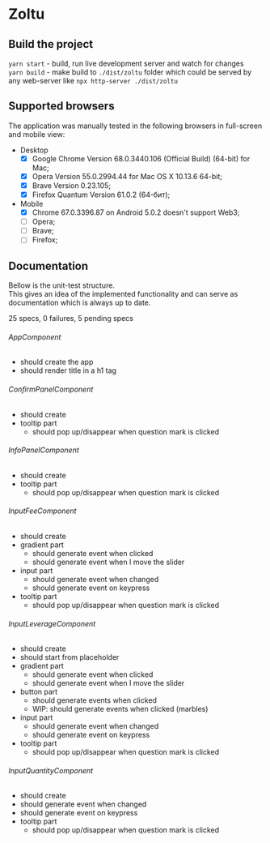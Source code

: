 # Zoltu  
  
## Build the project  
  
`yarn start` - build, run live development server and watch for changes  
`yarn build` - make build to `./dist/zoltu` folder which could be served by any web-server like `npx http-server ./dist/zoltu`  
  
## Supported browsers  
  
The application was manually tested in the following browsers in full-screen and mobile view:  
- Desktop  
  - [x] Google Chrome Version 68.0.3440.106 (Official Build) (64-bit) for Mac;  
  - [x] Opera Version 55.0.2994.44 for Mac OS X 10.13.6 64-bit;  
  - [x] Brave Version 0.23.105;  
  - [x] Firefox Quantum Version 61.0.2 (64-бит);
- Mobile  
  - [x] Chrome 67.0.3396.87 on Android 5.0.2 doesn't support Web3;  
  - [ ] Opera;  
  - [ ] Brave;  
  - [ ] Firefox;  
  
## Documentation  
  
Bellow is the unit-test structure.  
This gives an idea of the implemented functionality 
and can serve as documentation which is always up to date. 
  
25 specs, 0 failures, 5 pending specs  
  
###### AppComponent  
- should create the app  
- should render title in a h1 tag  
###### ConfirmPanelComponent  
- should create  
- tooltip part  
  - should pop up/disappear when question mark is clicked  
###### InfoPanelComponent  
- should create  
- tooltip part  
  - should pop up/disappear when question mark is clicked  
###### InputFeeComponent  
- should create  
- gradient part  
  - should generate event when clicked  
  - should generate event when I move the slider  
- input part  
  - should generate event when changed  
  - should generate event on keypress  
- tooltip part  
  - should pop up/disappear when question mark is clicked  
###### InputLeverageComponent  
- should create  
- should start from placeholder  
- gradient part  
  - should generate event when clicked  
  - should generate event when I move the slider  
- button part  
  - should generate events when clicked  
  - WIP: should generate events when clicked (marbles)  
- input part  
  - should generate event when changed  
  - should generate event on keypress  
- tooltip part  
  - should pop up/disappear when question mark is clicked  
###### InputQuantityComponent  
- should create  
- should generate event when changed  
- should generate event on keypress  
- tooltip part  
  - should pop up/disappear when question mark is clicked    
  
  
  
  
  
  
  
  
  
  
  
  
  
  
  
  
  
  
  
  
  
  
  
  
  
